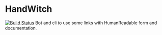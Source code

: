 # HandWitch
[![Build Status](https://travis-ci.com/wolf1996/HandWitch.svg?branch=master)](https://travis-ci.com/wolf1996/HandWitch)
Bot and cli to use some links with HumanReadable form and documentation.
